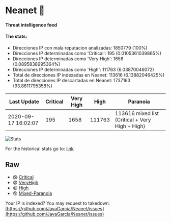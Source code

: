 # Neanet :hocho:
#### Threat intelligence feed
#### The stats:

- Direcciones IP con mala reputacion analizadas: 1850779 (100%)
- Direcciones IP determinadas como 'Critical':  195 (0.0105361039865%)
- Direcciones IP determinadas como 'Very High':  1658 (0.0895838995364%)
- Direcciones IP determinadas como 'High':  111763 (6.03870046072)
- Total de direcciones IP indexadas en Neanet:  113616 (6.13882046425%)
- Total de direcciones IP descartadas en Neanet:  1737163 (93.8611795358%)

| Last Update | Critical | Very High | High | Paranoia |
| --- | --- | --- | --- | --- |
| 2020-09-17 16:02:07 | 195 | 1658 | 111763 | 113616 mixed list (Critical + Very High + High)|

![Stats](https://docs.google.com/spreadsheets/d/e/2PACX-1vSnaNMIXVabIpDJjufMlzH7poXnshF3mgd8Is1g9ytUEzVsP5my4Trn8f-xkoLLQ38xpL3HtmUexLo6/pubchart?oid=501124687&format=image)

For the historical stats go to: [link](/stats.csv)
## Raw
- :scream: [Critical](https://raw.githubusercontent.com/JavaGarcia/Neanet/master/blacklists/neanet_critical.txt)
- :fearful: [VeryHigh](https://raw.githubusercontent.com/JavaGarcia/Neanet/master/blacklists/neanet_veryHigh.txtt)
- :frowning: [High](https://raw.githubusercontent.com/JavaGarcia/Neanet/master/blacklists/neanet_high.txt)
- :dizzy_face: [Mixed-Paranoia](https://raw.githubusercontent.com/JavaGarcia/Neanet/master/blacklists/neanet_all.txt)


Your IP is indexed? You may request to takedown. [https://github.com/JavaGarcia/Neanet/issues](https://github.com/JavaGarcia/Neanet/issues)























































































































































































































































































































































































































































































































































































































































































































































































































































































